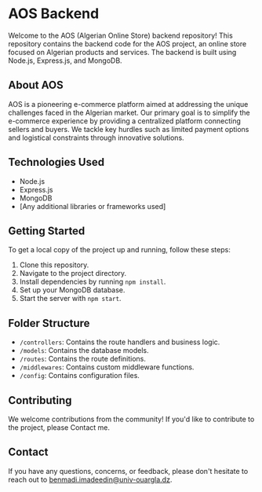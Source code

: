 # AOS Backend

Welcome to the AOS (Algerian Online Store) backend repository! This repository contains the backend code for the AOS project, an online store focused on Algerian products and services. The backend is built using Node.js, Express.js, and MongoDB.

## About AOS

AOS is a pioneering e-commerce platform aimed at addressing the unique challenges faced in the Algerian market. Our primary goal is to simplify the e-commerce experience by providing a centralized platform connecting sellers and buyers. We tackle key hurdles such as limited payment options and logistical constraints through innovative solutions.

## Technologies Used

- Node.js
- Express.js
- MongoDB
- [Any additional libraries or frameworks used]

## Getting Started

To get a local copy of the project up and running, follow these steps:

1. Clone this repository.
2. Navigate to the project directory.
3. Install dependencies by running `npm install`.
4. Set up your MongoDB database.
5. Start the server with `npm start`.

## Folder Structure

- `/controllers`: Contains the route handlers and business logic.
- `/models`: Contains the database models.
- `/routes`: Contains the route definitions.
- `/middlewares`: Contains custom middleware functions.
- `/config`: Contains configuration files.

## Contributing

We welcome contributions from the community! If you'd like to contribute to the project, please Contact me.

## Contact

If you have any questions, concerns, or feedback, please don't hesitate to reach out to benmadi.imadeedin@univ-ouargla.dz.


